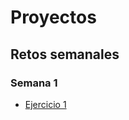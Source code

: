# Proyectos

## Retos semanales

### Semana 1

- [Ejercicio 1](/retos_semanales/semana1/ejercicio1/README.md)
